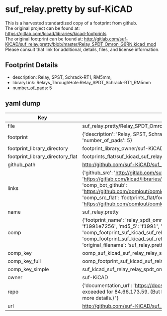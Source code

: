 # suf_relay.pretty by suf-KiCAD  
This is a harvested standardized copy of a footprint from github.  
The original project can be found at:  
https://gitlab.com/kicad/libraries/kicad-footprints  
The original footprint can be found at:
http://gitlab.com/suf-KiCAD/suf_relay.pretty/blob/master/Relay_SPDT_Omron_G6RN.kicad_mod
Please consult that link for additional, details, files, and license information.  
## Footprint Details
* description: Relay, SPST, Schrack-RT1, RM5mm,  
* libraryLink: Relays_ThroughHole:Relay_SPDT_Schrack-RT1_RM5mm  
* number_of_pads: 5  
## yaml dump  
| Key | Value |  
| --- | --- |  
| file | suf_relay.pretty/Relay_SPDT_Omron_G6RN.kicad_mod |  
| footprint | {'description': 'Relay, SPST, Schrack-RT1, RM5mm,', 'libraryLink': 'Relays_ThroughHole:Relay_SPDT_Schrack-RT1_RM5mm', 'number_of_pads': 5} |  
| footprint_library_directory | footprint_library_owner/suf-KiCAD_suf_relay.pretty |  
| footprint_library_directory_flat | footprints_flat/suf_kicad_suf_relay_relay_spdt_omron_g6rn/working |  
| github_path | http://github.com/suf-KiCAD/suf_relay.pretty/blob/master/Relay_SPDT_Omron_G6RN.kicad_mod |  
| links | {'github_src': 'http://gitlab.com/suf-KiCAD/suf_relay.pretty/blob/master/Relay_SPDT_Omron_G6RN.kicad_mod', 'github_src_repo': 'https://gitlab.com/kicad/libraries/kicad-footprints', 'oomp_bot': 'footprints/suf_kicad_suf_relay_relay_spdt_omron_g6rn/working', 'oomp_bot_github': 'https://github.com/oomlout/oomlout_oomp_footprint_bot/tree/main/footprints/suf_kicad_suf_relay_relay_spdt_omron_g6rn/working', 'oomp_src_flat': 'footprints_flat/footprints_flat/suf_kicad_suf_relay_relay_spdt_omron_g6rn/working', 'oomp_src_flat_github': 'https://github.com/oomlout/oomlout_oomp_footprint_src/tree/main/footprints_flat/suf_kicad_suf_relay_relay_spdt_omron_g6rn/working'} |  
| name | suf_relay.pretty |  
| oomp | {'footprint_name': 'relay_spdt_omron_g6rn', 'library_name': 'suf_relay', 'md5': 'f1991e7256fcdf6d4f0e1a6d63fa9883', 'md5_10': 'f1991e7256', 'md5_5': 'f1991', 'md5_6': 'f1991e', 'oomp_key': 'oomp_suf_kicad_suf_relay_relay_spdt_omron_g6rn', 'oomp_key_extra': 'oomp_footprint_suf_kicad_suf_relay_relay_spdt_omron_g6rn', 'oomp_key_full': 'oomp_footprint_suf_kicad_suf_relay_relay_spdt_omron_g6rn_f1991e', 'oomp_key_simple': 'suf_kicad_suf_relay_relay_spdt_omron_g6rn', 'original_filename': 'suf_relay.pretty/Relay_SPDT_Omron_G6RN.kicad_mod', 'owner_name': 'suf_kicad'} |  
| oomp_key | oomp_suf_kicad_suf_relay_relay_spdt_omron_g6rn |  
| oomp_key_full | oomp_footprint_suf_kicad_suf_relay_relay_spdt_omron_g6rn |  
| oomp_key_simple | suf_kicad_suf_relay_relay_spdt_omron_g6rn |  
| owner | suf-KiCAD |  
| repo | {'documentation_url': 'https://docs.github.com/rest/overview/resources-in-the-rest-api#rate-limiting', 'message': "API rate limit exceeded for 84.66.173.59. (But here's the good news: Authenticated requests get a higher rate limit. Check out the documentation for more details.)"} |  
| url | http://github.com/suf-KiCAD/suf_relay.pretty |  

